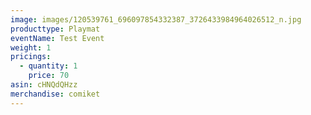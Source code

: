 ```yaml
---
image: images/120539761_696097854332387_3726433984964026512_n.jpg
producttype: Playmat
eventName: Test Event
weight: 1
pricings:
  - quantity: 1
    price: 70
asin: cHNQdQHzz
merchandise: comiket
---
```

